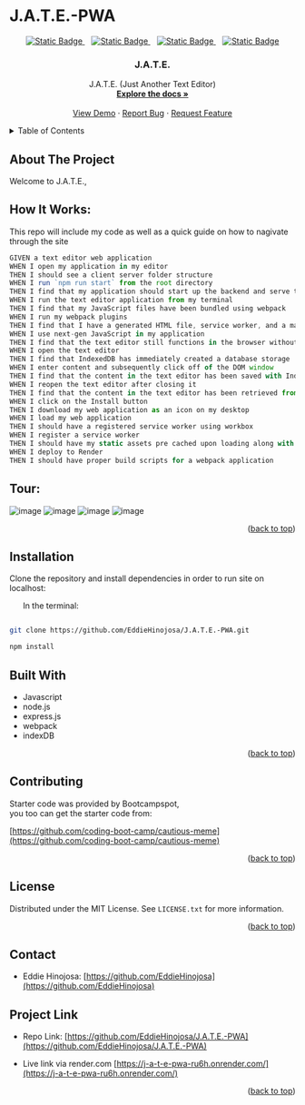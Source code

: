 # J.A.T.E.-PWA


<div align="center">

  <a  href="https://github.com/EddieHinojosa/J.A.T.E.-PWA/graphs/contributors">![Static Badge](https://img.shields.io/badge/Contributors-1-green)
  </a>
  &nbsp;&nbsp;
  <a href="https://github.com/EddieHinojosa/J.A.T.E.-PWA/forks">![Static Badge](https://img.shields.io/badge/Forks-lightgreen)
  </a>
  &nbsp;&nbsp;
  <a href="https://github.com/EddieHinojosa/J.A.T.E.-PWA/blob/main/LICENSE">![Static Badge](https://img.shields.io/badge/License-MIT-blue)
  </a>
  &nbsp;&nbsp;
  <a href="https://github.com/EddieHinojosa/J.A.T.E.-PWA/issues/new?labels=bug&template=bug-report---.md">![Static Badge](https://img.shields.io/badge/Report_Bug-red)
  </a>
</div>



<div align="center">
  <a href="https://github.com/EddieHinojosa/J.A.T.E.-PWA">
    <div align="center">



</div>
  </a>

  <h3 align="center">J.A.T.E.</h3>

  <p align="center">
    J.A.T.E. (Just Another Text Editor)
    <br />
    <a href="https://github.com/EddieHinojosa/J.A.T.E.-PWA"><strong>Explore the docs »</strong></a>
    <br />
    <br />
    <a href="https://github.com/EddieHinojosa/J.A.T.E.-PWA/">View Demo</a>
    ·
    <a href="https://github.com/EddieHinojosa/J.A.T.E.-PWA/issues/new?labels=bug&template=bug-report---.md">Report Bug</a>
    ·
    <a href="https://github.com/EddieHinojosa/J.A.T.E.-PWA/issues/new?labels=enhancement&template=feature-request---.md">Request Feature</a>
  </p>
</div>



<!-- TABLE OF CONTENTS -->
<details>
  <summary>Table of Contents</summary>
  <ol>
    <li>
      <a href="#about-the-project">About The Project</a>
      <ul>
        <li><a href="#how-it-works">How It Works</a></li>
        <!-- <li><a href="#features">Features</a></li> -->
        <li><a href="#video-tour">Video Tour</a></li>
        <li><a href="#installation">Installation</a></li>
      </ul>
    <li><a href="#contributing">Contributing</a></li>
    <li><a href="#license">License</a></li>
    <li><a href="#contact">Contact</a></li>
    <li><a href="#project-links">Project Links</a></li>
    <li><a href="#acknowledgments">Acknowledgments</a></li>
  </ol>
</details>



<!-- ABOUT THE PROJECT -->
## About The Project

<div align="center">

<!-- add project logo -->


</div>




<p>Welcome to J.A.T.E.,  </p>


## How It Works:

<p>This repo will include my code as well as a quick guide on how to nagivate through the site
</p>

```js
GIVEN a text editor web application
WHEN I open my application in my editor
THEN I should see a client server folder structure
WHEN I run `npm run start` from the root directory
THEN I find that my application should start up the backend and serve the client
WHEN I run the text editor application from my terminal
THEN I find that my JavaScript files have been bundled using webpack
WHEN I run my webpack plugins
THEN I find that I have a generated HTML file, service worker, and a manifest file
WHEN I use next-gen JavaScript in my application
THEN I find that the text editor still functions in the browser without errors
WHEN I open the text editor
THEN I find that IndexedDB has immediately created a database storage
WHEN I enter content and subsequently click off of the DOM window
THEN I find that the content in the text editor has been saved with IndexedDB
WHEN I reopen the text editor after closing it
THEN I find that the content in the text editor has been retrieved from our IndexedDB
WHEN I click on the Install button
THEN I download my web application as an icon on my desktop
WHEN I load my web application
THEN I should have a registered service worker using workbox
WHEN I register a service worker
THEN I should have my static assets pre cached upon loading along with subsequent pages and static assets
WHEN I deploy to Render
THEN I should have proper build scripts for a webpack application
```


<!-- ## Features: -->





## Tour:


![image](https://github.com/user-attachments/assets/a37a9adb-b69e-482d-9d2d-e8efed23ff77)
![image](https://github.com/user-attachments/assets/78c66162-a850-4f6d-a553-c46778f7d108)
![image](https://github.com/user-attachments/assets/c8d49880-023a-4c61-b26f-2d5937bcad37)
![image](https://github.com/user-attachments/assets/53e8f558-32f7-497a-891e-8334e7763da3)








<p align="right">(<a href="#readme-top">back to top</a>)</p>



## Installation
Clone the repository and install dependencies in order to run site on localhost:


&nbsp;&nbsp;&nbsp;&nbsp;&nbsp;&nbsp;In the terminal:
```bash

git clone https://github.com/EddieHinojosa/J.A.T.E.-PWA.git

npm install
```





## Built With

* Javascript
* node.js
* express.js
* webpack
* indexDB




<p align="right">(<a href="#readme-top">back to top</a>)</p>






<!-- CONTRIBUTING -->
## Contributing

<p>Starter code was provided by Bootcampspot, <br>
you too can get the starter code from: </p>

[https://github.com/coding-boot-camp/cautious-meme](https://github.com/coding-boot-camp/cautious-meme)



<p align="right">(<a href="#readme-top">back to top</a>)</p>



<!-- LICENSE -->
## License

Distributed under the MIT License. See `LICENSE.txt` for more information.

<p align="right">(<a href="#readme-top">back to top</a>)</p>



<!-- CONTACT -->
## Contact

* Eddie Hinojosa: [https://github.com/EddieHinojosa](https://github.com/EddieHinojosa)

## Project Link

* Repo Link: [https://github.com/EddieHinojosa/J.A.T.E.-PWA](https://github.com/EddieHinojosa/J.A.T.E.-PWA)

* Live link via render.com [https://j-a-t-e-pwa-ru6h.onrender.com/](https://j-a-t-e-pwa-ru6h.onrender.com/)


<p align="right">(<a href="#readme-top">back to top</a>)</p>
































